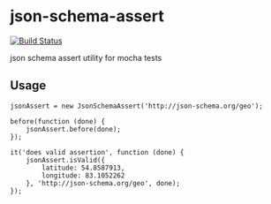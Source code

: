 json-schema-assert
==================

[![Build Status](https://travis-ci.org/Magomogo/json-schema-assert.svg)](https://travis-ci.org/Magomogo/json-schema-assert)

json schema assert utility for mocha tests

## Usage

    jsonAssert = new JsonSchemaAssert('http://json-schema.org/geo');

    before(function (done) {
        jsonAssert.before(done);
    });

    it('does valid assertion', function (done) {
        jsonAssert.isValid({
            latitude: 54.8587913,
            longitude: 83.1052262
        }, 'http://json-schema.org/geo', done);
    });

